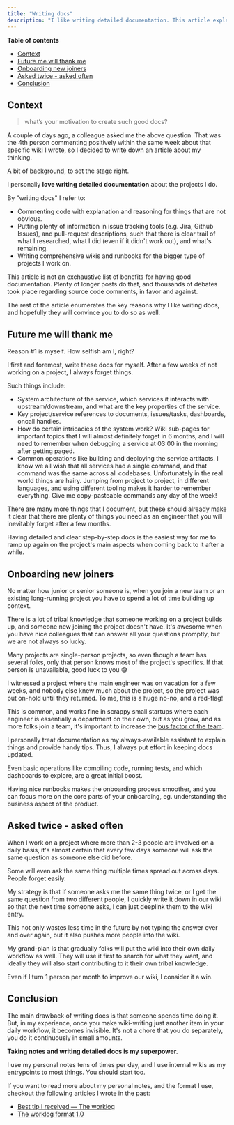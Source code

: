 ```yaml
---
title: "Writing docs"
description: "I like writing detailed documentation. This article explains why you should too."
---
```


**Table of contents**

- [Context](#context)
- [Future me will thank me](#future-me-will-thank-me)
- [Onboarding new joiners](#Onboarding-new-joiners)
- [Asked twice - asked often](#asked-twice---asked-often)
- [Conclusion](#conclusion)

## Context

> what’s your motivation to create such good docs?

A couple of days ago, a colleague asked me the above question.
That was the 4th person commenting positively within the same week about that specific wiki I wrote, so I decided to write down an article about my thinking.

A bit of background, to set the stage right.

I personally **love writing detailed documentation** about the projects I do.

By "writing docs" I refer to:
- Commenting code with explanation and reasoning for things that are not obvious.
- Putting plenty of information in issue tracking tools (e.g. Jira, Github Issues), and pull-request descriptions, such that there is clear trail of what I researched, what I did (even if it didn't work out), and what's remaining.
- Writing comprehensive wikis and runbooks for the bigger type of projects I work on.

This article is not an exchaustive list of benefits for having good documentation.
Plenty of longer posts do that, and thousands of debates took place regarding source code comments, in favor and against.

The rest of the article enumerates the key reasons why I like writing docs, and hopefully they will convince you to do so as well.

## Future me will thank me

Reason #1 is myself.
How selfish am I, right?

I first and foremost, write these docs for myself.
After a few weeks of not working on a project, I always forget things. 

Such things include:
- System architecture of the service, which services it interacts with upstream/downstream, and what are the key properties of the service.
- Key project/service references to documents, issues/tasks, dashboards, oncall handles.
- How do certain intricacies of the system work? Wiki sub-pages for important topics that I will almost definitely forget in 6 months, and I will need to remember when debugging a service at 03:00 in the morning after getting paged.
- Common operations like building and deploying the service artifacts. I know we all wish that all services had a single command, and that command was the same across all codebases. Unfortunately in the real world things are hairy. Jumping from project to project, in different languages, and using different tooling makes it harder to remember everything. Give me copy-pasteable commands any day of the week!

There are many more things that I document, but these should already make it clear that there are plenty of things you need as an engineer that you will inevitably forget after a few months.

Having detailed and clear step-by-step docs is the easiest way for me to ramp up again on the project's main aspects when coming back to it after a while.

## Onboarding new joiners

No matter how junior or senior someone is, when you join a new team or an existing long-running project you have to spend a lot of time building up context.

There is a lot of tribal knowledge that someone working on a project builds up, and someone new joining the project doesn't have.
It's awesome when you have nice colleagues that can answer all your questions promptly, but we are not always so lucky.

Many projects are single-person projects, so even though a team has several folks, only that person knows most of the project's specifics. If that person is unavailable, good luck to you 😅

I witnessed a project where the main engineer was on vacation for a few weeks, and nobody else knew much about the project, so the project was put on-hold until they returned. To me, this is a huge no-no, and a red-flag!

This is common, and works fine in scrappy small startups where each engineer is essentially a department on their own, but as you grow, and as more folks join a team, it's important to increase the [bus factor of the team](https://en.wikipedia.org/wiki/Bus_factor).

I personally treat documentation as my always-available assistant to explain things and provide handy tips.
Thus, I always put effort in keeping docs updated.

Even basic operations like compiling code, running tests, and which dashboards to explore, are a great initial boost.

Having nice runbooks makes the onboarding process smoother, and you can focus more on the core parts of your onboarding, eg. understanding the business aspect of the product.

## Asked twice - asked often

When I work on a project where more than 2-3 people are involved on a daily basis, it's almost certain that every few days someone will ask the same question as someone else did before.

Some will even ask the same thing multiple times spread out across days.
People forget easily.

My strategy is that if someone asks me the same thing twice, or I get the same question from two different people, I quickly write it down in our wiki so that the next time someone asks, I can just deeplink them to the wiki entry.

This not only wastes less time in the future by not typing the answer over and over again, but it also pushes more people into the wiki.

My grand-plan is that gradually folks will put the wiki into their own daily workflow as well.
They will use it first to search for what they want, and ideally they will also start contributing to it their own tribal knowledge.

Even if I turn 1 person per month to improve our wiki, I consider it a win.

## Conclusion

The main drawback of writing docs is that someone spends time doing it.
But, in my experience, once you make wiki-writing just another item in your daily workflow, it becomes invisible.
It's not a chore that you do separately, you do it continuously in small amounts.

**Taking notes and writing detailed docs is my superpower.**

I use my personal notes tens of times per day, and I use internal wikis as my entrypoints to most things.
You should start too.

If you want to read more about my personal notes, and the format I use, checkout the following articles I wrote in the past:
- [Best tip I received — The worklog](https://www.lambrospetrou.com/articles/best-tip-the-worklog/)
- [The worklog format 1.0](https://www.lambrospetrou.com/articles/the-worklog-format-1/)
